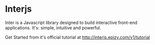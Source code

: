 # Interjs
Inter is a Javascript library designed to build interactive front-end applications.
It's: simple, intuitive and powerful.

Get Started from it's official tutorial at http://interjs.epizy.com/v1/tutorial
